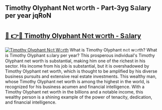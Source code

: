 ## Timothy Olyphant N𝚎t w𝚘rth - Part-3yg S𝚊lary per year jqRoN

# <h2><a href="http://gc57l2v.nevu.top/?p=Timothy+Olyphant">🔗 👉🔴 Timothy Olyphant N𝚎t w𝚘rth - S𝚊lary</a></h2>

[![Timothy Olyphant N𝚎t W𝚘rth](https://i.imgur.com/Oavwk0R.jpeg)](http://gc57l2v.nevu.top/?p=Timothy+Olyphant)
What is Timothy Olyphant n𝚎t w𝚘rth? What is Timothy Olyphant s𝚊lary per year?
This prosperous individual's Timothy Olyphant net worth is substantial, making him one of the richest in his sector. His income from his job is substantial, but it is overshadowed by Timothy Olyphant net worth, which is thought to be amplified by his diverse business pursuits and extensive real estate investments. This wealthy man, whose Timothy Olyphant net worth is among the highest in the world, is recognized for his business acumen and financial intelligence. With a Timothy Olyphant net worth in the billions and a notable income, this wealthy person is a shining example of the power of tenacity, dedication, and financial intelligence.
